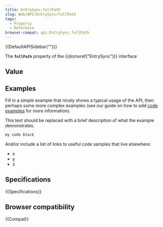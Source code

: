 ```yaml
---
title: EntrySync.fullPath
slug: Web/API/EntrySync/fullPath
tags:
  - Property
  - Reference
browser-compat: api.EntrySync.fullPath
---
```

{{DefaultAPISidebar("")}}

The **`fullPath`** property of the {{domxref("EntrySync")}} interface 

## Value



## Examples

Fill in a simple example that nicely shows a typical usage of the API, then perhaps some more complex examples (see our guide on how to add [code examples](/en-US/docs/MDN/Contribute/Structures/Code_examples) for more information).

This text should be replaced with a brief description of what the example demonstrates.

```js
my code block
```

And/or include a list of links to useful code samples that live elsewhere:

*   x
*   y
*   z

## Specifications

{{Specifications}}

## Browser compatibility

{{Compat}}



